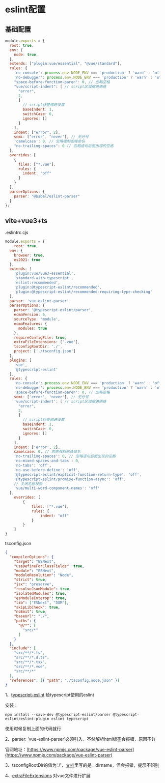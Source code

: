 # eslint配置

## 基础配置

```js
module.exports = {
  root: true,
  env: {
    node: true,
  },
  extends: ["plugin:vue/essential", "@vue/standard"],
  rules: {
    'no-console': process.env.NODE_ENV === 'production' ? 'warn' : 'off',
    'no-debugger': process.env.NODE_ENV === 'production' ? 'warn' : 'off',
    "space-before-function-paren": 0, // 忽略空格
    "vue/script-indent": [ // script区域缩进俩格
      "error",
      2,
      {
        // script标签缩进设置
        baseIndent: 1,
        switchCase: 0,
        ignores: []
      }
    ],
    indent: ["error", 2],
    semi: ["error", "never"], // 无分号
    'camelcase': 0, // 忽略强制驼峰命名
    "no-trailing-spaces": 0 // 忽略语句后面出现的空格
  },
  overrides: [
    {
      files: ["*.vue"],
      rules: {
        indent: "off"
      }
    }
  ],
  parserOptions: {
    parser: "@babel/eslint-parser"
  }
};

```

## vite+vue3+ts

.eslintrc.cjs

```js
module.exports = {
	root: true,
  env: {
    browser: true,
    es2021: true
  },
  extends: [
    'plugin:vue/vue3-essential',
    'standard-with-typescript',
    'eslint:recommended',
    'plugin:@typescript-eslint/recommended',
    'plugin:@typescript-eslint/recommended-requiring-type-checking'
  ],
  parser: 'vue-eslint-parser',
  parserOptions: {
    parser: '@typescript-eslint/parser',
    ecmaVersion: 6,
    sourceType: 'module',
    ecmaFeatures: {
      modules: true
    },
    requireConfigFile: true,
    extraFileExtensions: ['.vue'],
    tsconfigRootDir: './',
    project: ['./tsconfig.json']	
  },
  plugins: [
    'vue',
    '@typescript-eslint'
  ],
  rules: {
    'no-console': process.env.NODE_ENV === 'production' ? 'warn' : 'off',
    'no-debugger': process.env.NODE_ENV === 'production' ? 'warn' : 'off',
    'space-before-function-paren': 0, // 忽略空格
    semi: ['error', 'never'], // 无分号
    'vue/script-indent': [ // script区域缩进俩格
      "error",
      2,
      {
        // script标签缩进设置
        baseIndent: 1,
        switchCase: 0,
        ignores: []
      }
    ],
    indent: ['error', 2],
    camelcase: 0, // 忽略强制驼峰命名
    'no-trailing-spaces': 0, // 忽略语句后面出现的空格
    'no-mixed-spaces-and-tabs': 0,
    'no-tabs': 'off',
    'no-use-before-define': 'off',
    '@typescript-eslint/explicit-function-return-type': 'off',
    '@typescript-eslint/promise-function-async': 'off',
    // 关闭名称校验
    'vue/multi-word-component-names': 'off'	
  },
	overrides: [
		{
			files: ["*.vue"],
			rules: {
				indent: "off"
			}
		}
	]
}
```

tsconfig.json

```json
{
  "compilerOptions": {
    "target": "ESNext",
    "useDefineForClassFields": true,
    "module": "ESNext",
    "moduleResolution": "Node",
    "strict": true,
    "jsx": "preserve",
    "resolveJsonModule": true,
    "isolatedModules": true,
    "esModuleInterop": true,
    "lib": ["ESNext", "DOM"],
    "skipLibCheck": true,
    "noEmit": true,
    "baseUrl": "./",
    "paths": {
      "@/*": [
        "src/*"
      ]
    }
  },
  "include": [
    "src/**/*.ts",
    "src/**/*.d.ts",
    "src/**/*.tsx",
    "src/**/*.vue",
    "src/**/*"
  ],
  "references": [{ "path": "./tsconfig.node.json" }]
}

```
1、[typescript-eslint](https://typescript-eslint.io/getting-started) 给typescript使用的eslint

安装：

```npm
npm install --save-dev @typescript-eslint/parser @typescript-eslint/eslint-plugin eslint typescript
```

使用时候复制上面的代码就行

2、parser: 'vue-eslint-parser'必须引入，不然解析html标签会报错，原因不详

官网地址：[https://www.npmjs.com/package/vue-eslint-parser](https://www.npmjs.com/package/vue-eslint-parser)

3、tsconfigRootDir的值为'./'，[文档](https://typescript-eslint.io/linting/typed-linting)里写的是__dirname，但会报错，提示不识别

4、[extraFileExtensions](https://typescript-eslint.io/linting/troubleshooting) 对vue文件进行扩展
